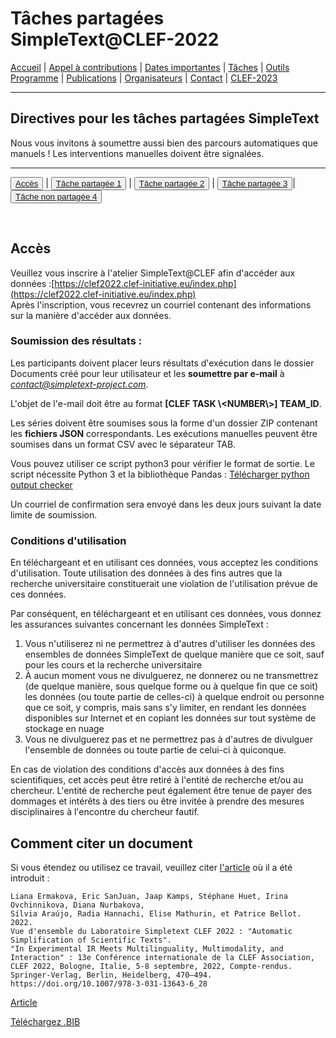 # Tâches partagées SimpleText@CLEF-2022

[Accueil](./) | [Appel à contributions](./CFP) | [Dates importantes](./dates) | [Tâches](./tasks)  | [Outils](./tools) 
[Programme](./program) | [Publications](./publications) | [Organisateurs](./organisers) | [Contact](./contact) | [CLEF-2023](https://simpletext-project.com/2023/clef)

---

## Directives pour les tâches partagées SimpleText

Nous vous invitons à soumettre aussi bien des parcours automatiques que manuels ! Les interventions manuelles doivent être signalées.

---

<button>[Accès](./tasks)</button> | <button>[Tâche partagée 1](./task1)</button> | <button>[Tâche partagée 2](./task2)</button> | <button>[Tâche partagée 3](./task3)</button>| <button>[Tâche non partagée 4](./task4)</button>

<br>

## Accès
Veuillez vous inscrire à l'atelier SimpleText@CLEF afin d'accéder aux données :[https://clef2022.clef-initiative.eu/index.php](https://clef2022.clef-initiative.eu/index.php)    
Après l'inscription, vous recevrez un courriel contenant des informations sur la manière d'accéder aux données.

### Soumission des résultats :
Les participants doivent placer leurs résultats d'exécution dans le dossier Documents créé pour leur utilisateur et les **soumettre par e-mail** à *contact@simpletext-project.com*.

L'objet de l'e-mail doit être au format **[CLEF TASK \\<NUMBER\\>] TEAM\_ID**. 

Les séries doivent être soumises sous la forme d'un dossier ZIP contenant les **fichiers JSON** correspondants. Les exécutions manuelles peuvent être soumises dans un format CSV avec le séparateur TAB. 

Vous pouvez utiliser ce script python3 pour vérifier le format de sortie. Le script nécessite Python 3 et la bibliothèque Pandas : [Télécharger python output checker](../check_format.py)

Un courriel de confirmation sera envoyé dans les deux jours suivant la date limite de soumission. 

### Conditions d'utilisation

En téléchargeant et en utilisant ces données, vous acceptez les conditions d'utilisation. Toute utilisation des données à des fins autres que la recherche universitaire constituerait une violation de l'utilisation prévue de ces données. 

Par conséquent, en téléchargeant et en utilisant ces données, vous donnez les assurances suivantes concernant les données SimpleText : 
1. Vous n'utiliserez ni ne permettrez à d'autres d'utiliser les données des ensembles de données SimpleText de quelque manière que ce soit, sauf pour les cours et la recherche universitaire
2. À aucun moment vous ne divulguerez, ne donnerez ou ne transmettrez (de quelque manière, sous quelque forme ou à quelque fin que ce soit) les données (ou toute partie de celles-ci) à quelque endroit ou personne que ce soit, y compris, mais sans s'y limiter, en rendant les données disponibles sur Internet et en copiant les données sur tout système de stockage en nuage
3. Vous ne divulguerez pas et ne permettrez pas à d'autres de divulguer l'ensemble de données ou toute partie de celui-ci à quiconque. 

En cas de violation des conditions d'accès aux données à des fins scientifiques, cet accès peut être retiré à l'entité de recherche et/ou au chercheur. L'entité de recherche peut également être tenue de payer des dommages et intérêts à des tiers ou être invitée à prendre des mesures disciplinaires à l'encontre du chercheur fautif. 
 

## Comment citer un document
Si vous étendez ou utilisez ce travail, veuillez citer [l'article](https://doi.org/10.1007/978-3-031-13643-6_28) où il a été introduit :
```
Liana Ermakova, Eric SanJuan, Jaap Kamps, Stéphane Huet, Irina Ovchinnikova, Diana Nurbakova, 
Sílvia Araújo, Radia Hannachi, Elise Mathurin, et Patrice Bellot. 2022. 
Vue d'ensemble du Laboratoire Simpletext CLEF 2022 : "Automatic Simplification of Scientific Texts". 
"In Experimental IR Meets Multilinguality, Multimodality, and Interaction" : 13e Conférence internationale de la CLEF Association, CLEF 2022, Bologne, Italie, 5-8 septembre, 2022, Compte-rendus. 
Springer-Verlag, Berlin, Heidelberg, 470–494. https://doi.org/10.1007/978-3-031-13643-6_28
```
[Article](https://doi.org/10.1007/978-3-031-13643-6_28)

[Téléchargez .BIB](../../BibTeX/ermakova_overview_2022.bib)

